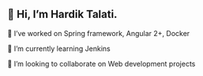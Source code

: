 ## 👋 Hi, I’m Hardik Talati.

👀 I’ve worked on Spring framework, Angular 2+, Docker

🌱 I’m currently learning Jenkins

💞️ I’m looking to collaborate on Web development projects

<!--
**TalatiHardik/TalatiHardik** is a ✨ _special_ ✨ repository because its `README.md` (this file) appears on your GitHub profile.

Here are some ideas to get you started:

- 🔭 I’m currently working on ...
- 🌱 I’m currently learning ...
- 👯 I’m looking to collaborate on ...
- 🤔 I’m looking for help with ...
- 💬 Ask me about ...
- 📫 How to reach me: ...
- 😄 Pronouns: ...
- ⚡ Fun fact: ...
-->

